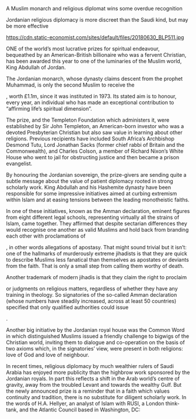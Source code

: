 A Muslim monarch and religious diplomat wins some overdue recognition

Jordanian religious diplomacy is more discreet than the Saudi kind, but may be more effective

https://cdn.static-economist.com/sites/default/files/20180630_BLP511.jpg

ONE of the world’s most lucrative prizes for spiritual endeavour,  bequeathed by an American-British billionaire who was a fervent Christian, has been awarded this year to one of the luminaries of the Muslim world, King Abdullah of Jordan.

The Jordanian monarch, whose dynasty claims descent from the prophet Muhammad, is only the second Muslim to receive the 

, worth £1.1m, since it was instituted in 1973. Its stated aim is to honour, every year, an individual who has made an exceptional contribution to “affirming life’s spiritual dimension”.

The prize, and the Templeton Foundation which administers it, were established by Sir John Templeton, an American-born investor who was a devoted Presbyterian Christian but also saw value in learning about other religions. Previous recipients have included South Africa’s Archbishop Desmond Tutu, Lord Jonathan Sacks (former chief rabbi of Britain and the Commonwealth), and Charles Colson, a member of Richard Nixon’s White House who went to jail for obstructing justice and then became a prison evangelist.

By honouring the Jordanian sovereign, the prize-givers are sending quite a subtle message about the value of patient diplomacy rooted in strong scholarly work. King Abdullah and his Hashemite dynasty have been responsible for some impressive initiatives aimed at curbing extremism within Islam and at easing tensions between the leading monotheistic faiths.

In one of these initiatives, known as the Amman declaration, eminent figures from eight different legal schools, representing virtually all the strains of Islam, came together. They affirmed that despite sectarian differences they would recognise one another as valid Muslims and hold back from branding each other with proclamations of 

, in other words allegations of apostasy. That might sound trivial but it isn’t: one of the hallmarks of murderously extreme jihadists is that they are quick to describe Muslims less fanatical than themselves as apostates or deviants from the faith. That is only a small step from calling them worthy of death. 

Another trademark of modern jihadis is that they claim the right to proclaim 

 or judgments on religious matters, regardless of whether they have any training in theology. So signatories of the so-called Amman declaration (whose numbers have steadily increased, across at least 50 countries) specified that only qualified authorities could issue 

. 

Another big initiative by the Jordanian royal house was the Common Word in which distinguished Muslims issued a friendly challenge to bigwigs of the Christian world, inviting them to dialogue and co-operation on the basis of two axioms which, in the signatories’ view, were present in both religions: love of God and love of neighbour.

In recent times, religious diplomacy by much wealthier rulers of Saudi Arabia has enjoyed more publicity than the highbrow work sponsored by the Jordanian royals. In part this reflects a shift in the Arab world’s centre of gravity, away from the troubled Levant and towards the wealthy Gulf. But the newly announced prize is a reminder that in a faith which values continuity and tradition, there is no substitute for diligent scholarly work. In the words of H.A. Hellyer, an analyst of Islam with RUSI, a London think-tank, and the Atlantic Council based in Washington, DC: 